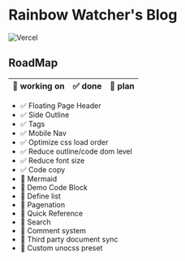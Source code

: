 # Rainbow Watcher's Blog

![Vercel](https://vercelbadge.vercel.app/api/rainbowatcher/blog)

## RoadMap

| 🚧 working on | ✅ done | 🎯 plan |
| ------------ | ------ | ------ |

- ✅ Floating Page Header
- ✅ Side Outline
- ✅ Tags
- ✅ Mobile Nav
- ✅ Optimize css load order
- ✅ Reduce outline/code dom level
- ✅ Reduce font size
- ✅ Code copy
- 🚧 Mermaid
- 🎯 Demo Code Block
- 🎯 Define list
- 🎯 Pagenation
- 🎯 Quick Reference
- 🎯 Search
- 🎯 Comment system
- 🎯 Third party document sync
- 🎯 Custom unocss preset
